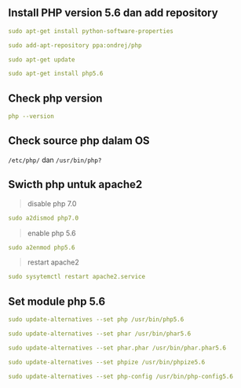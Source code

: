 ## Install PHP version 5.6 dan add repository
```yaml
sudo apt-get install python-software-properties
```
```yaml
sudo add-apt-repository ppa:ondrej/php
```
```yaml
sudo apt-get update
```
```yaml
sudo apt-get install php5.6
```

## Check php version

```yaml
php --version
```

## Check source php dalam OS 

`/etc/php/` dan `/usr/bin/php?`

## Swicth php untuk apache2

> disable php 7.0
```yaml
sudo a2dismod php7.0
```

> enable php 5.6
```yaml
sudo a2enmod php5.6
```

> restart apache2
```yaml
sudo sysytemctl restart apache2.service
```

## Set module php 5.6
```yaml
sudo update-alternatives --set php /usr/bin/php5.6
```
```yaml
sudo update-alternatives --set phar /usr/bin/phar5.6
```
```yaml
sudo update-alternatives --set phar.phar /usr/bin/phar.phar5.6
```
```yaml
sudo update-alternatives --set phpize /usr/bin/phpize5.6
```
```yaml
sudo update-alternatives --set php-config /usr/bin/php-config5.6
```
